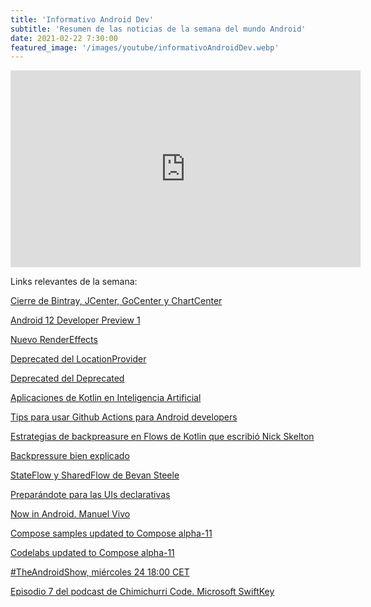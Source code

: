 ```yaml
---
title: 'Informativo Android Dev'
subtitle: 'Resumen de las noticias de la semana del mundo Android'
date: 2021-02-22 7:30:00
featured_image: '/images/youtube/informativoAndroidDev.webp'
---
```


<iframe width="560" height="315" src="https://www.youtube.com/embed/Ak1kqOnhqXM" frameborder="0" allow="accelerometer; autoplay; clipboard-write; encrypted-media; gyroscope; picture-in-picture" allowfullscreen></iframe>

Links relevantes de la semana:

[Cierre de Bintray, JCenter, GoCenter y ChartCenter](https://jfrog.com/blog/into-the-sunset-bintray-jcenter-gocenter-and-chartcenter/)

[Android 12 Developer Preview 1](https://android-developers.googleblog.com/2021/02/android-12-dp1.html?m=1&s=09)

[Nuevo RenderEffects](https://developer.android.com/reference/android/view/View#setRenderEffect(android.graphics.RenderEffect)) 

[Deprecated del LocationProvider](https://developer.android.com/reference/android/location/LocationProvider)

[Deprecated del Deprecated](https://developer.android.com/reference/java/lang/Deprecated)

[Aplicaciones de Kotlin en Inteligencia Artificial](https://github.com/almo/Machine-Learning/tree/master/AI4Kotlin)

[Tips para usar Github Actions para Android developers](https://medium.com/google-developer-experts/github-actions-for-android-developers-6b54c8a32f55)

[Estrategias de backpreasure en Flows de Kotlin que escribió Nick Skelton](https://medium.com/google-developer-experts/backpressure-in-your-kotlin-flows-3eec980869c7)

[Backpressure bien explicado](https://medium.com/@jayphelps/backpressure-explained-the-flow-of-data-through-software-2350b3e77ce7)

[StateFlow y SharedFlow de Bevan Steele](https://medium.com/@jayphelps/backpressure-explained-the-flow-of-data-through-software-2350b3e77ce7)

[Preparándote para las UIs declarativas](https://proandroiddev.com/getting-ready-for-declarative-uis-8eedb5f8ed0d)

[Now in Android. Manuel Vivo](https://youtu.be/boz7_mL1wK4)

[Compose samples updated to Compose alpha-11](https://github.com/android/compose-samples)

[Codelabs updated to Compose alpha-11](https://developer.android.com/courses/pathways/compose)

[#TheAndroidShow, miércoles 24 18:00 CET](https://landing.google.com/theandroidshow/)

[Episodio 7 del podcast de Chimichurri Code. Microsoft SwiftKey](https://chimichurrico.de/project/ccp-ep-7-swiftkey)